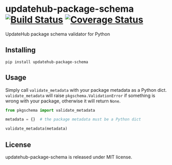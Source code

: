 # updatehub-package-schema [![Build Status](https://travis-ci.org/UpdateHub/package-schema.svg?branch=master)](https://travis-ci.org/UpdateHub/package-schema) [![Coverage Status](https://coveralls.io/repos/github/UpdateHub/package-schema/badge.svg?branch=master)](https://coveralls.io/github/UpdateHub/package-schema?branch=master)

UpdateHub package schema validator for Python

## Installing

    pip install updatehub-package-schema

## Usage

Simply call `validate_metadata` with your package metadata as a Python
dict. `validate_metadata` will raise `pkgschema.ValidationError` if
something is wrong with your package, otherwise it will return `None`.

```python
from pkgschema import validate_metadata

metadata = {}  # the package metadata must be a Python dict

validate_metadata(metadata)
```

## License

updatehub-package-schema is released under MIT license.
